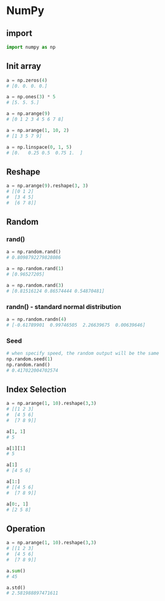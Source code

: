 # NumPy

## import

```python
import numpy as np
```

## Init array

```python
a = np.zeros(4)
# [0. 0. 0. 0.]

a = np.ones(3) * 5
# [5. 5. 5.]

a = np.arange(9)
# [0 1 2 3 4 5 6 7 8]

a = np.arange(1, 10, 2)
# [1 3 5 7 9]

a = np.linspace(0, 1, 5)
# [0.   0.25 0.5  0.75 1.  ]
```

## Reshape

```python
a = np.arange(9).reshape(3, 3)
# [[0 1 2]
#  [3 4 5]
#  [6 7 8]]
```

## Random

### rand()

```python
a = np.random.rand()
# 0.8098792279828086

a = np.random.rand(1)
# [0.96527205]

a = np.random.rand(3)
# [0.81516124 0.86574444 0.54870481]
```

### randn() - standard normal distribution

```python
a = np.random.randn(4)
# [-0.61789901  0.99746505  2.26639675  0.00639646]
```

### Seed

```python
# when specify speed, the random output will be the same
np.random.seed(1)
np.random.rand()
# 0.417022004702574
```

## Index Selection

```python
a = np.arange(1, 10).reshape(3,3)
# [[1 2 3]
#  [4 5 6]
#  [7 8 9]]

a[1, 1]
# 5

a[1][1]
# 5

a[1]
# [4 5 6]

a[1:]
# [[4 5 6]
#  [7 8 9]]

a[0:, 1]
# [2 5 8]
```

## Operation

```python
a = np.arange(1, 10).reshape(3,3)
# [[1 2 3]
#  [4 5 6]
#  [7 8 9]]

a.sum()
# 45

a.std()
# 2.581988897471611
```

